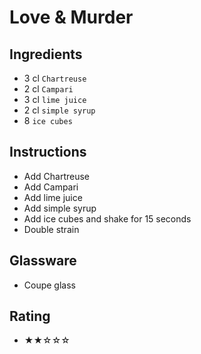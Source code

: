 # Love & Murder

## Ingredients
- 3 cl `Chartreuse`
- 2 cl `Campari`
- 3 cl `lime juice`
- 2 cl `simple syrup`
- 8 `ice cubes`

## Instructions
- Add Chartreuse
- Add Campari
- Add lime juice
- Add simple syrup
- Add ice cubes and shake for 15 seconds
- Double strain

## Glassware
- Coupe glass

## Rating
- ★★☆☆☆